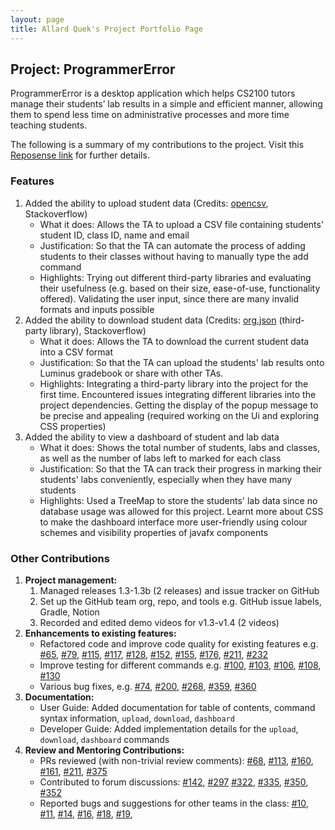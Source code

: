 ```yaml
---
layout: page
title: Allard Quek's Project Portfolio Page
---
```


## Project: ProgrammerError
ProgrammerError is a desktop application which helps CS2100 tutors manage their students’ lab results in a simple and efficient manner, allowing them to spend less time on administrative processes and more time teaching students.

The following is a summary of my contributions to the project. Visit this [Reposense link](https://nus-cs2103-ay2122s1.github.io/tp-dashboard/#breakdown=true&search=allardquek) for further details.

### Features
1. Added the ability to upload student data (Credits: [opencsv](http://opencsv.sourceforge.net/), Stackoverflow)
    - What it does: Allows the TA to upload a CSV file containing students' student ID, class ID, name and email 
    - Justification: So that the TA can automate the process of adding students to their classes without having to manually type the add command
    - Highlights: Trying out different third-party libraries and evaluating their usefulness (e.g. based on their size, ease-of-use, functionality offered). 
      Validating the user input, since there are many invalid formats and inputs possible
2. Added the ability to download student data (Credits: [org.json](https://mvnrepository.com/artifact/org.json/json) (third-party library), Stackoverflow)
    - What it does: Allows the TA to download the current student data into a CSV format
    - Justification: So that the TA can upload the students' lab results onto Luminus gradebook or share with other TAs.
    - Highlights: Integrating a third-party library into the project for the first time. Encountered issues integrating different libraries into the project dependencies. 
      Getting the display of the popup message to be precise and appealing (required working on the Ui and exploring CSS properties)
3. Added the ability to view a dashboard of student and lab data
    - What it does: Shows the total number of students, labs and classes, as well as the number of labs left to marked for each class
    - Justification: So that the TA can track their progress in marking their students' labs conveniently, especially when they have many students
    - Highlights: Used a TreeMap to store the students' lab data since no database usage was allowed for this project. Learnt more about CSS to make the dashboard interface more user-friendly using colour schemes and visibility properties of javafx components


### Other Contributions
1. **Project management:**
    1. Managed releases 1.3-1.3b (2 releases) and issue tracker on GitHub
    2. Set up the GitHub team org, repo, and tools e.g. GitHub issue labels, Gradle, Notion
    3. Recorded and edited demo videos for v1.3-v1.4 (2 videos)
2. **Enhancements to existing features:**
    - Refactored code and improve code quality for existing features e.g. [#65](https://github.com/AY2122S1-CS2103-F09-3/tp/pull/65), [#79](https://github.com/AY2122S1-CS2103-F09-3/tp/pull/79/files), [#115](https://github.com/AY2122S1-CS2103-F09-3/tp/pull/115), [#117](https://github.com/AY2122S1-CS2103-F09-3/tp/pull/117), [#128](https://github.com/AY2122S1-CS2103-F09-3/tp/pull/128), [#152](https://github.com/AY2122S1-CS2103-F09-3/tp/pull/152), [#155](https://github.com/AY2122S1-CS2103-F09-3/tp/pull/155), [#176](https://github.com/AY2122S1-CS2103-F09-3/tp/pull/176), [#211](https://github.com/AY2122S1-CS2103-F09-3/tp/pull/211), [#232](https://github.com/AY2122S1-CS2103-F09-3/tp/pull/232)
    - Improve testing for different commands e.g. [#100](https://github.com/AY2122S1-CS2103-F09-3/tp/pull/100), [#103](https://github.com/AY2122S1-CS2103-F09-3/tp/pull/103), [#106](https://github.com/AY2122S1-CS2103-F09-3/tp/pull/106/files), [#108](https://github.com/AY2122S1-CS2103-F09-3/tp/pull/108/files), [#130](https://github.com/AY2122S1-CS2103-F09-3/tp/pull/130/files)
    - Various bug fixes, e.g. [#74](https://github.com/AY2122S1-CS2103-F09-3/tp/pull/74), [#200](https://github.com/AY2122S1-CS2103-F09-3/tp/pull/200), [#268](https://github.com/AY2122S1-CS2103-F09-3/tp/pull/268), [#359](https://github.com/AY2122S1-CS2103-F09-3/tp/pull/359/files), [#360](https://github.com/AY2122S1-CS2103-F09-3/tp/pull/360/files)
3. **Documentation:**
    - User Guide: Added documentation for table of contents, command syntax information, `upload`, `download`, `dashboard`
    - Developer Guide: Added implementation details for the `upload`, `download`, `dashboard` commands
4. **Review and Mentoring Contributions:**
    - PRs reviewed (with non-trivial review comments): [#68](https://github.com/AY2122S1-CS2103-F09-3/tp/pull/68), [#113](https://github.com/AY2122S1-CS2103-F09-3/tp/pull/113), [#160](https://github.com/AY2122S1-CS2103-F09-3/tp/pull/160), [#161](https://github.com/AY2122S1-CS2103-F09-3/tp/pull/161), [#211](https://github.com/AY2122S1-CS2103-F09-3/tp/pull/211#issuecomment-950448914), [#375](https://github.com/AY2122S1-CS2103-F09-3/tp/pull/375)
    - Contributed to forum discussions: [#142](https://github.com/nus-cs2103-AY2122S1/forum/issues/142), [#297](https://github.com/nus-cs2103-AY2122S1/forum/issues/297) [#322](https://github.com/nus-cs2103-AY2122S1/forum/issues/322), [#335](https://github.com/nus-cs2103-AY2122S1/forum/issues/335), [#350](https://github.com/nus-cs2103-AY2122S1/forum/issues/350#issuecomment-954135759), [#352](https://github.com/nus-cs2103-AY2122S1/forum/issues/352) 
    - Reported bugs and suggestions for other teams in the class: [#10](https://github.com/AllardQuek/ped/issues/10), [#11](https://github.com/AllardQuek/ped/issues/11), [#14](https://github.com/AllardQuek/ped/issues/14), [#16](https://github.com/AllardQuek/ped/issues/16), [#18](https://github.com/AllardQuek/ped/issues/18), [#19](https://github.com/AllardQuek/ped/issues/19), 
